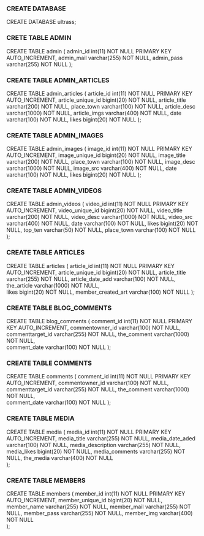 ### CREATE DATABASE

CREATE DATABASE ultrass;

### CRETE TABLE ADMIN

CREATE TABLE admin (
admin_id int(11) NOT NULL PRIMARY KEY AUTO_INCREMENT,
admin_mail varchar(255) NOT NULL,
admin_pass varchar(255) NOT NULL
);

### CREATE TABLE ADMIN_ARTICLES

CREATE TABLE admin_articles (
article_id int(11) NOT NULL PRIMARY KEY AUTO_INCREMENT,
article_unique_id bigint(20) NOT NULL,
article_title varchar(200) NOT NULL,
place_town varchar(100) NOT NULL,
article_desc varchar(1000) NOT NULL,
article_imgs varchar(400) NOT NULL,
date varchar(100) NOT NULL,
likes bigint(20) NOT NULL
);

### CREATE TABLE ADMIN_IMAGES

CREATE TABLE admin_images (
image_id int(11) NOT NULL PRIMARY KEY AUTO_INCREMENT,
image_unique_id bigint(20) NOT NULL,
image_title varchar(200) NOT NULL,
place_town varchar(100) NOT NULL,
image_desc varchar(1000) NOT NULL,
image_src varchar(400) NOT NULL,
date varchar(100) NOT NULL,
likes bigint(20) NOT NULL
);

### CREATE TABLE ADMIN_VIDEOS

CREATE TABLE admin_videos (
video_id int(11) NOT NULL PRIMARY KEY AUTO_INCREMENT,
video_unique_id bigint(20) NOT NULL,
video_title varchar(200) NOT NULL,
video_desc varchar(1000) NOT NULL,
video_src varchar(400) NOT NULL,
date varchar(100) NOT NULL,
likes bigint(20) NOT NULL,
top_ten varchar(50) NOT NULL,
place_town varchar(100) NOT NULL
);

### CREATE TABLE ARTICLES

CREATE TABLE articles (
article_id int(11) NOT NULL PRIMARY KEY AUTO_INCREMENT,
article_unique_id bigint(20) NOT NULL,
article_title varchar(255) NOT NULL,
article_date_add varchar(100) NOT NULL,
the_article varchar(1000) NOT NULL,  
 likes bigint(20) NOT NULL,
member_created_art varchar(100) NOT NULL
);

### CREATE TABLE BLOG_COMMENTS

CREATE TABLE blog_comments (
comment_id int(11) NOT NULL PRIMARY KEY AUTO_INCREMENT,
commentowner_id varchar(100) NOT NULL,
commenttarget_id varchar(255) NOT NULL,
the_comment varchar(1000) NOT NULL,  
 comment_date varchar(100) NOT NULL
);

### CREATE TABLE COMMENTS

CREATE TABLE comments (
comment_id int(11) NOT NULL PRIMARY KEY AUTO_INCREMENT,
commentowner_id varchar(100) NOT NULL,
commenttarget_id varchar(255) NOT NULL,
the_comment varchar(1000) NOT NULL,  
comment_date varchar(100) NOT NULL
);

### CREATE TABLE MEDIA

CREATE TABLE media (
media_id int(11) NOT NULL PRIMARY KEY AUTO_INCREMENT,
media_title varchar(255) NOT NULL,
media_date_aded varchar(100) NOT NULL,
media_description varchar(255) NOT NULL,
media_likes bigint(20) NOT NULL,
media_comments varchar(255) NOT NULL,
the_media varchar(400) NOT NULL  
);

### CREATE TABLE MEMBERS

CREATE TABLE members (
member_id int(11) NOT NULL PRIMARY KEY AUTO_INCREMENT,
member_unique_id bigint(20) NOT NULL,
member_name varchar(255) NOT NULL,
member_mail varchar(255) NOT NULL,
member_pass varchar(255) NOT NULL,
member_img varchar(400) NOT NULL  
);

